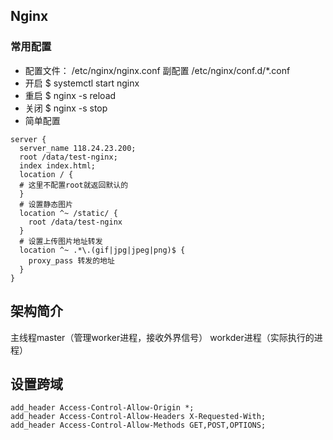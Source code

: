 ## Nginx

### 常用配置
- 配置文件： /etc/nginx/nginx.conf 副配置 /etc/nginx/conf.d/*.conf
- 开启 $ systemctl start nginx
- 重启 $ nginx -s reload
- 关闭 $ nginx -s stop
- 简单配置
```
server {
  server_name 118.24.23.200;
  root /data/test-nginx;
  index index.html;
  location / {
  # 这里不配置root就返回默认的
  }
  # 设置静态图片
  location ^~ /static/ {
    root /data/test-nginx
  }
  # 设置上传图片地址转发
  location ^~ .*\.(gif|jpg|jpeg|png)$ {
    proxy_pass 转发的地址
  }
}
```

## 架构简介
主线程master（管理worker进程，接收外界信号）
workder进程（实际执行的进程）

## 设置跨域
```
add_header Access-Control-Allow-Origin *;
add_header Access-Control-Allow-Headers X-Requested-With;
add_header Access-Control-Allow-Methods GET,POST,OPTIONS;
```